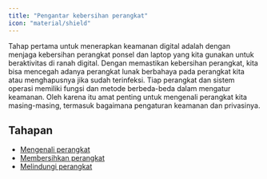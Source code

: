 ```yaml
---
title: "Pengantar kebersihan perangkat"
icon: "material/shield"
---
```


Tahap pertama untuk menerapkan keamanan digital adalah dengan menjaga kebersihan perangkat ponsel dan laptop yang kita gunakan untuk beraktivitas di ranah digital. Dengan memastikan kebersihan perangkat, kita bisa mencegah adanya perangkat lunak berbahaya pada perangkat kita atau menghapusnya jika sudah terinfeksi. Tiap perangkat dan sistem operasi memiliki fungsi dan metode berbeda-beda dalam mengatur keamanan. Oleh karena itu amat penting untuk mengenali perangkat kita masing-masing, termasuk bagaimana pengaturan keamanan dan privasinya.

## Tahapan

<div class="grid cards" markdown>

- [Mengenali perangkat](informasi.md)
- [Membersihkan perangkat](kebersihan/tampilan.md)
- [Melindungi perangkat](pelindung.md)

</div>
